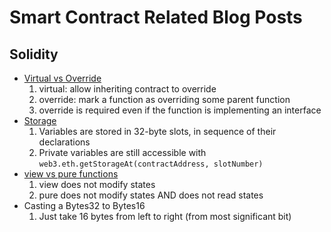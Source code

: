 # Smart Contract Related Blog Posts

## Solidity
- [Virtual vs Override](https://medium.com/upstate-interactive/solidity-override-vs-virtual-functions-c0a5dfb83aaf)
    1. virtual: allow inheriting contract to override
    2. override: mark a function as overriding some parent function
    3. override is required even if the function is implementing an interface
- [Storage](https://medium.com/coinmonks/how-to-read-private-variables-in-contract-storage-with-truffle-ethernaut-lvl-8-walkthrough-b2382741da9f)
    1. Variables are stored in 32-byte slots, in sequence of their declarations
    2. Private variables are still accessible with `web3.eth.getStorageAt(contractAddress, slotNumber)`
- [view vs pure functions](https://docs.soliditylang.org/en/develop/contracts.html#view-functions)
    1. view does not modify states
    2. pure does not modify states AND does not read states
- Casting a Bytes32 to Bytes16
    1. Just take 16 bytes from left to right (from most significant bit)
